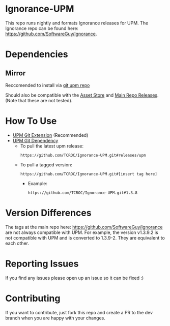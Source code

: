 # Ignorance-UPM

This repo runs nightly and formats Ignorance releases for UPM.  The Ignorance repo can be found here: https://github.com/SoftwareGuy/Ignorance.

# Dependencies

## Mirror

Reccomended to install via [git upm repo](https://github.com/TCROC/Mirror-UPM.git)

Should also be compatible with the [Asset Store](https://assetstore.unity.com/packages/tools/network/mirror-129321) and [Main Repo Releases](https://github.com/vis2k/Mirror/releases). (Note that these are not tested).

# How To Use

- [UPM Git Extension](https://github.com/mob-sakai/UpmGitExtension) (Recommended)
- [UPM Git Dependency](https://docs.unity3d.com/Manual/upm-git.html)
  - To pull the latest upm release:
    ```
    https://github.com/TCROC/Ignorance-UPM.git#releases/upm
    ```
  - To pull a tagged version:
    ```
    https://github.com/TCROC/Ignorance-UPM.git#[insert tag here]
    ```
    - Example:
      ```
      https://github.com/TCROC/Ignorance-UPM.git#1.3.8
      ```
# Version Differences

The tags at the main repo here: https://github.com/SoftwareGuy/Ignorance are not always compatible with UPM.  For example, the version v1.3.9.2 is not compatible with UPM and is converted to 1.3.9-2.  They are equivalent to each other.

# Reporting Issues

If you find any issues please open up an issue so it can be fixed :)

# Contributing

If you want to contribute, just fork this repo and create a PR to the dev branch when you are happy with your changes.

